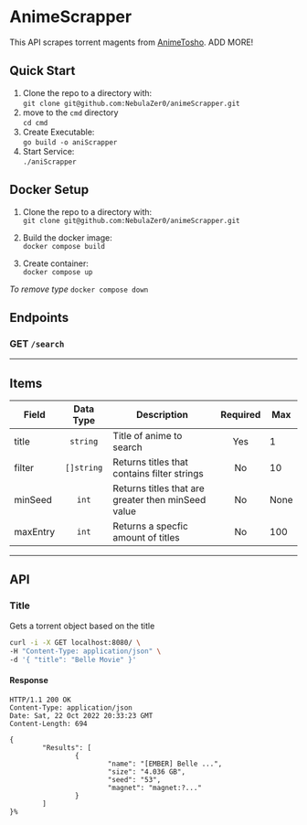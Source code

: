 # AnimeScrapper
This API scrapes torrent magents from [AnimeTosho](https://animetosho.org/). ADD MORE!


## **Quick Start**
1. Clone the repo to a directory with:<br />
`git clone git@github.com:NebulaZer0/animeScrapper.git`
2. move to the `cmd` directory <br />
`cd cmd`
3. Create Executable:<br />
`go build -o aniScrapper` 
4. Start Service:<br />
`./aniScrapper`

## **Docker Setup**
1. Clone the repo to a directory with:<br />
`git clone git@github.com:NebulaZer0/animeScrapper.git`

2. Build the docker image:<br />
`docker compose build`

3. Create container:<br />
`docker compose up`

*To remove type* `docker compose down`

## **Endpoints**
### GET `/search`

---
## **Items**
|Field     | Data Type    | Description                                        | Required | Max  | 
|----------|:------------:|----------------------------------------------------|:--------:|------|
| title    | `string`     | Title of anime to search                           | Yes      | 1    |
| filter   | `[]string`   | Returns titles that contains filter strings        | No       | 10   |
| minSeed  | `int`        | Returns titles that are greater then minSeed value | No       | None |
| maxEntry | `int`        | Returns a specfic amount of titles                 | No       | 100  |


---
## **API**
### Title
Gets a torrent object based on the title
```sh
curl -i -X GET localhost:8080/ \
-H "Content-Type: application/json" \
-d '{ "title": "Belle Movie" }'
```
#### Response
```
HTTP/1.1 200 OK
Content-Type: application/json
Date: Sat, 22 Oct 2022 20:33:23 GMT
Content-Length: 694

{
        "Results": [
                {
                        "name": "[EMBER] Belle ...",
                        "size": "4.036 GB",
                        "seed": "53",
                        "magnet": "magnet:?..."
                }
        ]
}%
```

